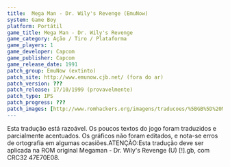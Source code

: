 ```yaml
---
title:  Mega Man - Dr. Wily's Revenge (EmuNow)
system: Game Boy
platform: Portátil
game_title: Mega Man - Dr. Wily's Revenge
game_category: Ação / Tiro / Plataforma
game_players: 1
game_developer: Capcom
game_publisher: Capcom
game_release_date: 1991
patch_group: EmuNow (extinto)
patch_site: http://www.emunow.cjb.net/ (fora do ar)
patch_version: ???
patch_release: 17/10/1999 (provavelmente)
patch_type: IPS
patch_progress: ???
patch_images: [http://www.romhackers.org/imagens/traducoes/%5BGB%5D%20Megaman%20-%20Dr.%20Wily's%20Revenge%20-%20EmuNow%20-%2001.png,http://www.romhackers.org/imagens/traducoes/%5BGB%5D%20Megaman%20-%20Dr.%20Wily's%20Revenge%20-%20EmuNow%20-%2002.png,http://www.romhackers.org/imagens/traducoes/%5BGB%5D%20Megaman%20-%20Dr.%20Wily's%20Revenge%20-%20EmuNow%20-%2003.png]
---
```

Esta tradução está razoável. Os poucos textos do jogo foram traduzidos e parcialmente acentuados. Os gráficos não foram editados, e nota-se erros de ortografia em algumas ocasiões.ATENÇÃO:Esta tradução deve ser aplicada na ROM original Megaman - Dr. Wily's Revenge (U) [!].gb, com CRC32 47E70E08.